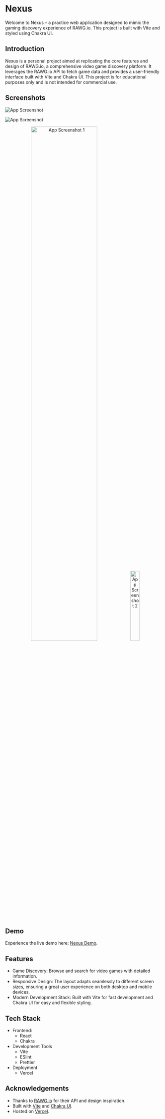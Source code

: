 
# Nexus
Welcome to Nexus – a practice web application designed to mimic the gaming discovery experience of RAWG.io. This project is built with Vite and styled using Chakra UI.


## Introduction
Nexus is a personal project aimed at replicating the core features and design of RAWG.io, a comprehensive video game discovery platform. It leverages the RAWG.io API to fetch game data and provides a user-friendly interface built with Vite and Chakra UI. This project is for educational purposes only and is not intended for commercial use.

## Screenshots

![App Screenshot](https://www.dropbox.com/scl/fi/nybuaqmjlvt8gv953zc64/Apex_1717893503840.png?rlkey=kb1ti634r0xr69ynt7ow7pihb&st=621ybyp6&raw=1)


![App Screenshot](https://www.dropbox.com/scl/fi/4yqmq4zsc78971z5vj4t3/Apex_1717893507732.png?rlkey=56lqo0hc3jn4102o49l7uizgi&st=th1uuqh4&raw=1)


<p align="center">
  <img src="https://www.dropbox.com/scl/fi/d0ekwc3cguh1rssqkp5hc/Apex_1717893509920.png?rlkey=e1xbmub35flgc1oihy5zimxhl&st=4zjo4kf3&raw=1" alt="App Screenshot 1" width="65%">
  <img src="https://www.dropbox.com/scl/fi/bhtyzcl271tohglyw2a30/Apex_1717893512029.png?rlkey=sdtpqvcx8fh7iycsfy5hjwvzf&st=nu7vxkk6&raw=1" alt="App Screenshot 2" width="24%">
</p>


## Demo
Experience the live demo here: [Nexus Demo](https://nexus-five-drab.vercel.app/).


## Features

- Game Discovery: Browse and search for video games with detailed information.
- Responsive Design: The layout adapts seamlessly to different screen sizes, ensuring a great user experience on both desktop and mobile devices.
- Modern Development Stack: Built with Vite for fast development and Chakra UI for easy and flexible styling.


## Tech Stack

- Frontend:
    - React
    - Chakra
- Development Tools
    - Vite
    - ESlint
    - Prettier
- Deployment
    - Vercel



## Acknowledgements

 - Thanks to [RAWG.io](https://rawg.io/) for their API and design inspiration.
 - Built with [Vite](https://vitejs.dev/) and [Chakra UI](https://v2.chakra-ui.com/).
 - Hosted on [Vercel](https://vercel.com/).

